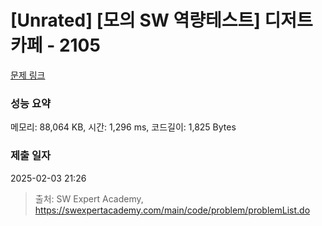 # [Unrated] [모의 SW 역량테스트] 디저트 카페 - 2105 

[문제 링크](https://swexpertacademy.com/main/code/problem/problemDetail.do?contestProbId=AV5VwAr6APYDFAWu) 

### 성능 요약

메모리: 88,064 KB, 시간: 1,296 ms, 코드길이: 1,825 Bytes

### 제출 일자

2025-02-03 21:26



> 출처: SW Expert Academy, https://swexpertacademy.com/main/code/problem/problemList.do